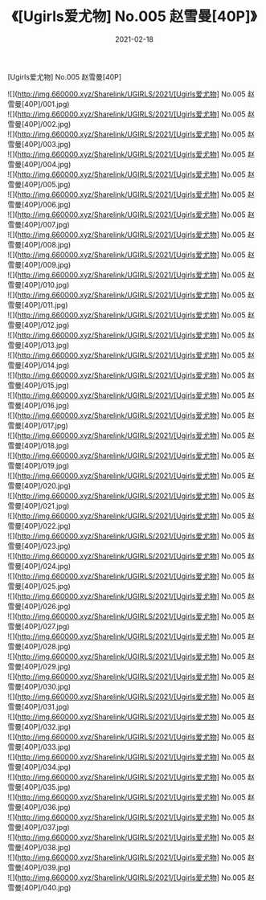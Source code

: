 ﻿---
layout: post
title:  《[Ugirls爱尤物] No.005 赵雪曼[40P]》
date:   2021-02-18
img: http://img.660000.xyz/Sharelink/UGIRLS/2021/[Ugirls爱尤物] No.005 赵雪曼[40P]/000.jpg
categories: [美女, 清纯, 唯美]
---

[Ugirls爱尤物] No.005 赵雪曼[40P]

  ![](http://img.660000.xyz/Sharelink/UGIRLS/2021/[Ugirls爱尤物] No.005 赵雪曼[40P]/001.jpg) <br> ![](http://img.660000.xyz/Sharelink/UGIRLS/2021/[Ugirls爱尤物] No.005 赵雪曼[40P]/002.jpg) <br> ![](http://img.660000.xyz/Sharelink/UGIRLS/2021/[Ugirls爱尤物] No.005 赵雪曼[40P]/003.jpg) <br> ![](http://img.660000.xyz/Sharelink/UGIRLS/2021/[Ugirls爱尤物] No.005 赵雪曼[40P]/004.jpg) <br> ![](http://img.660000.xyz/Sharelink/UGIRLS/2021/[Ugirls爱尤物] No.005 赵雪曼[40P]/005.jpg) <br> ![](http://img.660000.xyz/Sharelink/UGIRLS/2021/[Ugirls爱尤物] No.005 赵雪曼[40P]/006.jpg) <br> ![](http://img.660000.xyz/Sharelink/UGIRLS/2021/[Ugirls爱尤物] No.005 赵雪曼[40P]/007.jpg) <br> ![](http://img.660000.xyz/Sharelink/UGIRLS/2021/[Ugirls爱尤物] No.005 赵雪曼[40P]/008.jpg) <br> ![](http://img.660000.xyz/Sharelink/UGIRLS/2021/[Ugirls爱尤物] No.005 赵雪曼[40P]/009.jpg) <br> ![](http://img.660000.xyz/Sharelink/UGIRLS/2021/[Ugirls爱尤物] No.005 赵雪曼[40P]/010.jpg) <br> ![](http://img.660000.xyz/Sharelink/UGIRLS/2021/[Ugirls爱尤物] No.005 赵雪曼[40P]/011.jpg) <br> ![](http://img.660000.xyz/Sharelink/UGIRLS/2021/[Ugirls爱尤物] No.005 赵雪曼[40P]/012.jpg) <br> ![](http://img.660000.xyz/Sharelink/UGIRLS/2021/[Ugirls爱尤物] No.005 赵雪曼[40P]/013.jpg) <br> ![](http://img.660000.xyz/Sharelink/UGIRLS/2021/[Ugirls爱尤物] No.005 赵雪曼[40P]/014.jpg) <br> ![](http://img.660000.xyz/Sharelink/UGIRLS/2021/[Ugirls爱尤物] No.005 赵雪曼[40P]/015.jpg) <br> ![](http://img.660000.xyz/Sharelink/UGIRLS/2021/[Ugirls爱尤物] No.005 赵雪曼[40P]/016.jpg) <br> ![](http://img.660000.xyz/Sharelink/UGIRLS/2021/[Ugirls爱尤物] No.005 赵雪曼[40P]/017.jpg) <br> ![](http://img.660000.xyz/Sharelink/UGIRLS/2021/[Ugirls爱尤物] No.005 赵雪曼[40P]/018.jpg) <br> ![](http://img.660000.xyz/Sharelink/UGIRLS/2021/[Ugirls爱尤物] No.005 赵雪曼[40P]/019.jpg) <br> ![](http://img.660000.xyz/Sharelink/UGIRLS/2021/[Ugirls爱尤物] No.005 赵雪曼[40P]/020.jpg) <br> ![](http://img.660000.xyz/Sharelink/UGIRLS/2021/[Ugirls爱尤物] No.005 赵雪曼[40P]/021.jpg) <br> ![](http://img.660000.xyz/Sharelink/UGIRLS/2021/[Ugirls爱尤物] No.005 赵雪曼[40P]/022.jpg) <br> ![](http://img.660000.xyz/Sharelink/UGIRLS/2021/[Ugirls爱尤物] No.005 赵雪曼[40P]/023.jpg) <br> ![](http://img.660000.xyz/Sharelink/UGIRLS/2021/[Ugirls爱尤物] No.005 赵雪曼[40P]/024.jpg) <br> ![](http://img.660000.xyz/Sharelink/UGIRLS/2021/[Ugirls爱尤物] No.005 赵雪曼[40P]/025.jpg) <br> ![](http://img.660000.xyz/Sharelink/UGIRLS/2021/[Ugirls爱尤物] No.005 赵雪曼[40P]/026.jpg) <br> ![](http://img.660000.xyz/Sharelink/UGIRLS/2021/[Ugirls爱尤物] No.005 赵雪曼[40P]/027.jpg) <br> ![](http://img.660000.xyz/Sharelink/UGIRLS/2021/[Ugirls爱尤物] No.005 赵雪曼[40P]/028.jpg) <br> ![](http://img.660000.xyz/Sharelink/UGIRLS/2021/[Ugirls爱尤物] No.005 赵雪曼[40P]/029.jpg) <br> ![](http://img.660000.xyz/Sharelink/UGIRLS/2021/[Ugirls爱尤物] No.005 赵雪曼[40P]/030.jpg) <br> ![](http://img.660000.xyz/Sharelink/UGIRLS/2021/[Ugirls爱尤物] No.005 赵雪曼[40P]/031.jpg) <br> ![](http://img.660000.xyz/Sharelink/UGIRLS/2021/[Ugirls爱尤物] No.005 赵雪曼[40P]/032.jpg) <br> ![](http://img.660000.xyz/Sharelink/UGIRLS/2021/[Ugirls爱尤物] No.005 赵雪曼[40P]/033.jpg) <br> ![](http://img.660000.xyz/Sharelink/UGIRLS/2021/[Ugirls爱尤物] No.005 赵雪曼[40P]/034.jpg) <br> ![](http://img.660000.xyz/Sharelink/UGIRLS/2021/[Ugirls爱尤物] No.005 赵雪曼[40P]/035.jpg) <br> ![](http://img.660000.xyz/Sharelink/UGIRLS/2021/[Ugirls爱尤物] No.005 赵雪曼[40P]/036.jpg) <br> ![](http://img.660000.xyz/Sharelink/UGIRLS/2021/[Ugirls爱尤物] No.005 赵雪曼[40P]/037.jpg) <br> ![](http://img.660000.xyz/Sharelink/UGIRLS/2021/[Ugirls爱尤物] No.005 赵雪曼[40P]/038.jpg) <br> ![](http://img.660000.xyz/Sharelink/UGIRLS/2021/[Ugirls爱尤物] No.005 赵雪曼[40P]/039.jpg) <br> ![](http://img.660000.xyz/Sharelink/UGIRLS/2021/[Ugirls爱尤物] No.005 赵雪曼[40P]/040.jpg) <br>